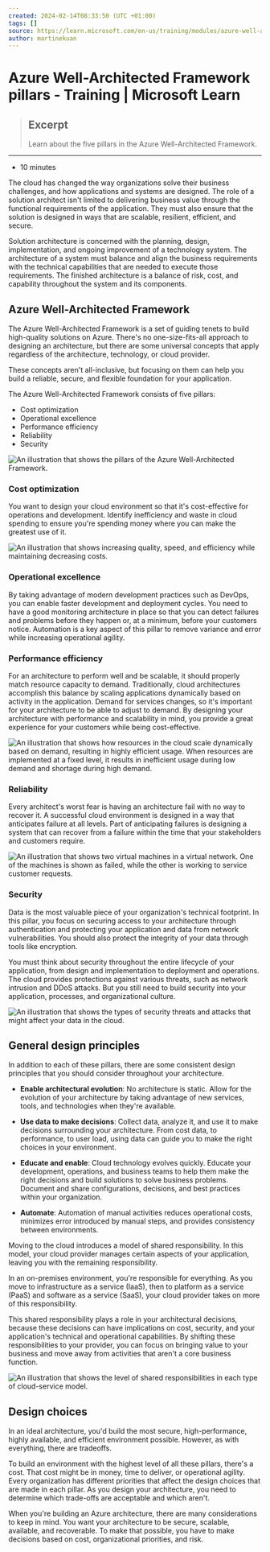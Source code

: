 ```yaml
---
created: 2024-02-14T08:33:50 (UTC +01:00)
tags: []
source: https://learn.microsoft.com/en-us/training/modules/azure-well-architected-introduction/2-pillars
author: martinekuan
---
```


# Azure Well-Architected Framework pillars - Training | Microsoft Learn

> ## Excerpt
> Learn about the five pillars in the Azure Well-Architected Framework.

---
-   10 minutes

The cloud has changed the way organizations solve their business challenges, and how applications and systems are designed. The role of a solution architect isn't limited to delivering business value through the functional requirements of the application. They must also ensure that the solution is designed in ways that are scalable, resilient, efficient, and secure.

Solution architecture is concerned with the planning, design, implementation, and ongoing improvement of a technology system. The architecture of a system must balance and align the business requirements with the technical capabilities that are needed to execute those requirements. The finished architecture is a balance of risk, cost, and capability throughout the system and its components.

## Azure Well-Architected Framework

The Azure Well-Architected Framework is a set of guiding tenets to build high-quality solutions on Azure. There's no one-size-fits-all approach to designing an architecture, but there are some universal concepts that apply regardless of the architecture, technology, or cloud provider.

These concepts aren't all-inclusive, but focusing on them can help you build a reliable, secure, and flexible foundation for your application.

The Azure Well-Architected Framework consists of five pillars:

-   Cost optimization
-   Operational excellence
-   Performance efficiency
-   Reliability
-   Security

![An illustration that shows the pillars of the Azure Well-Architected Framework.](Azure%20Well-Architected%20Framework%20pillars%20-%20Training%20%20Microsoft%20Learn/pillars.png)

### Cost optimization

You want to design your cloud environment so that it's cost-effective for operations and development. Identify inefficiency and waste in cloud spending to ensure you're spending money where you can make the greatest use of it.

![An illustration that shows increasing quality, speed, and efficiency while maintaining decreasing costs.](Azure%20Well-Architected%20Framework%20pillars%20-%20Training%20%20Microsoft%20Learn/efficiency.png)

### Operational excellence

By taking advantage of modern development practices such as DevOps, you can enable faster development and deployment cycles. You need to have a good monitoring architecture in place so that you can detect failures and problems before they happen or, at a minimum, before your customers notice. Automation is a key aspect of this pillar to remove variance and error while increasing operational agility.

### Performance efficiency

For an architecture to perform well and be scalable, it should properly match resource capacity to demand. Traditionally, cloud architectures accomplish this balance by scaling applications dynamically based on activity in the application. Demand for services changes, so it's important for your architecture to be able to adjust to demand. By designing your architecture with performance and scalability in mind, you provide a great experience for your customers while being cost-effective.

![An illustration that shows how resources in the cloud scale dynamically based on demand, resulting in highly efficient usage. When resources are implemented at a fixed level, it results in inefficient usage during low demand and shortage during high demand.](Azure%20Well-Architected%20Framework%20pillars%20-%20Training%20%20Microsoft%20Learn/performance-demand.png)

### Reliability

Every architect's worst fear is having an architecture fail with no way to recover it. A successful cloud environment is designed in a way that anticipates failure at all levels. Part of anticipating failures is designing a system that can recover from a failure within the time that your stakeholders and customers require.

![An illustration that shows two virtual machines in a virtual network. One of the machines is shown as failed, while the other is working to service customer requests.](Azure%20Well-Architected%20Framework%20pillars%20-%20Training%20%20Microsoft%20Learn/system-failure.png)

### Security

Data is the most valuable piece of your organization's technical footprint. In this pillar, you focus on securing access to your architecture through authentication and protecting your application and data from network vulnerabilities. You should also protect the integrity of your data through tools like encryption.

You must think about security throughout the entire lifecycle of your application, from design and implementation to deployment and operations. The cloud provides protections against various threats, such as network intrusion and DDoS attacks. But you still need to build security into your application, processes, and organizational culture.

![An illustration that shows the types of security threats and attacks that might affect your data in the cloud.](Azure%20Well-Architected%20Framework%20pillars%20-%20Training%20%20Microsoft%20Learn/security.png)

## General design principles

In addition to each of these pillars, there are some consistent design principles that you should consider throughout your architecture.

-   **Enable architectural evolution**: No architecture is static. Allow for the evolution of your architecture by taking advantage of new services, tools, and technologies when they're available.
    
-   **Use data to make decisions**: Collect data, analyze it, and use it to make decisions surrounding your architecture. From cost data, to performance, to user load, using data can guide you to make the right choices in your environment.
    
-   **Educate and enable**: Cloud technology evolves quickly. Educate your development, operations, and business teams to help them make the right decisions and build solutions to solve business problems. Document and share configurations, decisions, and best practices within your organization.
    
-   **Automate**: Automation of manual activities reduces operational costs, minimizes error introduced by manual steps, and provides consistency between environments.
    

Moving to the cloud introduces a model of shared responsibility. In this model, your cloud provider manages certain aspects of your application, leaving you with the remaining responsibility.

In an on-premises environment, you're responsible for everything. As you move to infrastructure as a service (IaaS), then to platform as a service (PaaS) and software as a service (SaaS), your cloud provider takes on more of this responsibility.

This shared responsibility plays a role in your architectural decisions, because these decisions can have implications on cost, security, and your application's technical and operational capabilities. By shifting these responsibilities to your provider, you can focus on bringing value to your business and move away from activities that aren't a core business function.

![An illustration that shows the level of shared responsibilities in each type of cloud-service model.](Azure%20Well-Architected%20Framework%20pillars%20-%20Training%20%20Microsoft%20Learn/cloud-responsibility-model.png)

## Design choices

In an ideal architecture, you'd build the most secure, high-performance, highly available, and efficient environment possible. However, as with everything, there are tradeoffs.

To build an environment with the highest level of all these pillars, there's a cost. That cost might be in money, time to deliver, or operational agility. Every organization has different priorities that affect the design choices that are made in each pillar. As you design your architecture, you need to determine which trade-offs are acceptable and which aren't.

When you're building an Azure architecture, there are many considerations to keep in mind. You want your architecture to be secure, scalable, available, and recoverable. To make that possible, you have to make decisions based on cost, organizational priorities, and risk.
